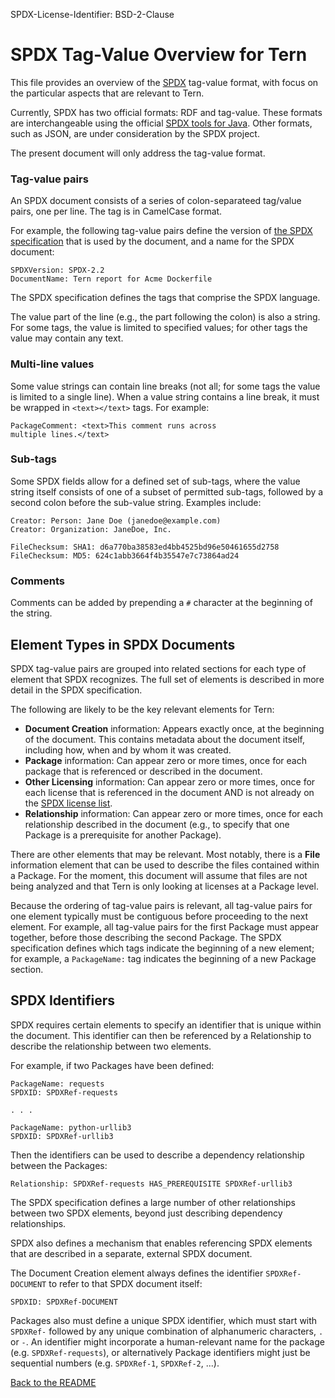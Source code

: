 SPDX-License-Identifier: BSD-2-Clause

# SPDX Tag-Value Overview for Tern

This file provides an overview of the [SPDX](https://spdx.org/) tag-value format, with focus on the particular aspects that are relevant to Tern.

Currently, SPDX has two official formats: RDF and tag-value. These formats are interchangeable using the official [SPDX tools for Java](https://github.com/spdx/tools/). Other formats, such as JSON, are under consideration by the SPDX project.

The present document will only address the tag-value format.

### Tag-value pairs

An SPDX document consists of a series of colon-separateed tag/value pairs, one per line. The tag is in CamelCase format. 

For example, the following tag-value pairs define the version of [the SPDX specification](https://spdx.org/specifications) that is used by the document, and a name for the SPDX document:

```
SPDXVersion: SPDX-2.2
DocumentName: Tern report for Acme Dockerfile
```

The SPDX specification defines the tags that comprise the SPDX language.

The value part of the line (e.g., the part following the colon) is also a string. For some tags, the value is limited to specified values; for other tags the value may contain any text.

### Multi-line values

Some value strings can contain line breaks (not all; for some tags the value is limited to a single line). When a value string contains a line break, it must be wrapped in `<text></text>` tags. For example:

```
PackageComment: <text>This comment runs across
multiple lines.</text>
```

### Sub-tags

Some SPDX fields allow for a defined set of sub-tags, where the value string itself consists of one of a subset of permitted sub-tags, followed by a second colon before the sub-value string. Examples include:

```
Creator: Person: Jane Doe (janedoe@example.com)
Creator: Organization: JaneDoe, Inc.
```

```
FileChecksum: SHA1: d6a770ba38583ed4bb4525bd96e50461655d2758
FileChecksum: MD5: 624c1abb3664f4b35547e7c73864ad24
```

### Comments

Comments can be added by prepending a `#` character at the beginning of the string.

## Element Types in SPDX Documents

SPDX tag-value pairs are grouped into related sections for each type of element that SPDX recognizes. The full set of elements is described in more detail in the SPDX specification. 

The following are likely to be the key relevant elements for Tern:

* **Document Creation** information: Appears exactly once, at the beginning of the document. This contains metadata about the document itself, including how, when and by whom it was created.
* **Package** information: Can appear zero or more times, once for each package that is referenced or described in the document.
* **Other Licensing** information: Can appear zero or more times, once for each license that is referenced in the document AND is not already on the [SPDX license list](https://spdx.org/licenses/).
* **Relationship** information: Can appear zero or more times, once for each relationship described in the document (e.g., to specify that one Package is a prerequisite for another Package).

There are other elements that may be relevant. Most notably, there is a **File** information element that can be used to describe the files contained within a Package. For the moment, this document will assume that files are not being analyzed and that Tern is only looking at licenses at a Package level.

Because the ordering of tag-value pairs is relevant, all tag-value pairs for one element typically must be contiguous before proceeding to the next element. For example, all tag-value pairs for the first Package must appear together, before those describing the second Package. The SPDX specification defines which tags indicate the beginning of a new element; for example, a `PackageName:` tag indicates the beginning of a new Package section.

## SPDX Identifiers

SPDX requires certain elements to specify an identifier that is unique within the document. This identifier can then be referenced by a Relationship to describe the relationship between two elements.

For example, if two Packages have been defined:

```
PackageName: requests
SPDXID: SPDXRef-requests

. . .

PackageName: python-urllib3
SPDXID: SPDXRef-urllib3
```

Then the identifiers can be used to describe a dependency relationship between the Packages:

```
Relationship: SPDXRef-requests HAS_PREREQUISITE SPDXRef-urllib3
```

The SPDX specification defines a large number of other relationships between two SPDX elements, beyond just describing dependency relationships.

SPDX also defines a mechanism that enables referencing SPDX elements that are described in a separate, external SPDX document.

The Document Creation element always defines the identifier `SPDXRef-DOCUMENT` to refer to that SPDX document itself:

```
SPDXID: SPDXRef-DOCUMENT
```

Packages also must define a unique SPDX identifier, which must start with `SPDXRef-` followed by any unique combination of alphanumeric characters, `.` or `-`. An identifier might incorporate a human-relevant name for the package (e.g. `SPDXRef-requests`), or alternatively Package identifiers might just be sequential numbers (e.g. `SPDXRef-1`, `SPDXRef-2`, ...).

[Back to the README](../README.md)
